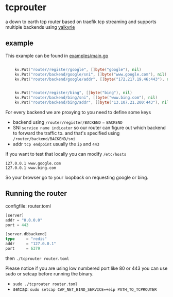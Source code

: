 # tcprouter

a down to earth tcp router based on traefik tcp streaming and supports multiple backends using [valkyrie](github.com/abronan/valkeyrie)


## example

This example can be found in [examples/main.go](./examples/main.go)
```go

	kv.Put("router/register/google", []byte("google"), nil)
	kv.Put("router/backend/google/sni", []byte("www.google.com"), nil)
	kv.Put("router/backend/google/addr", []byte("172.217.19.46:443"), nil)


	kv.Put("router/register/bing", []byte("bing"), nil)
	kv.Put("router/backend/bing/sni", []byte("www.bing.com"), nil)
	kv.Put("router/backend/bing/addr", []byte("13.107.21.200:443"), nil)

```
For every backend we are proxying to you need to define some keys
- backend using `/router/register/BACKEND` = `BACKEND` 
- SNI `service name indicator` so our router can figure out which backend to forward the traffic to. and that's specified using `/router/backend/BACKEND/sni` 
- addr `tcp endpoint` usually the `ip` and `443`

If you want to test that locally you can modify `/etc/hosts`
```
127.0.0.1 www.google.com
127.0.0.1 www.bing.com
```
So your browser go to your loopback on requesting google or bing.

## Running the router

configfile: router.toml
```go
[server]
addr = "0.0.0.0"
port = 443

[server.dbbackend]
type 	 = "redis"
addr     = "127.0.0.1"
port     = 6379

```
then 
`./tcprouter router.toml`


Please notice if you are using low numbered port like 80 or 443 you can use sudo or setcap before running the binary.
- `sudo ./tcprouter router.toml`
- setcap: `sudo setcap CAP_NET_BIND_SERVICE=+eip PATH_TO_TCPROUTER`